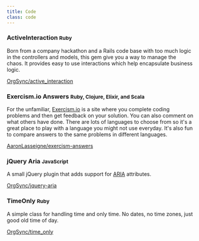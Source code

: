 ```yaml
---
title: Code
class: code
---
```


### ActiveInteraction <small>Ruby</small>

Born from a company hackathon and a Rails code base with too much logic in the controllers and models, this gem give you a way to manage the chaos.
It provides easy to use interactions which help encapsulate business logic.

[OrgSync/active_interaction][1]

### Exercism.io Answers <small>Ruby, Clojure, Elixir, and Scala</small>

For the unfamiliar, [Exercism.io][2] is a site where you complete coding problems and then get feedback on your solution.
You can also comment on what others have done.
There are lots of languages to choose from so it's a great place to play with a language you might not use everyday.
It's also fun to compare answers to the same problems in different languages.

[AaronLasseigne/exercism-answers][3]

### jQuery Aria <small>JavaScript</small>

A small jQuery plugin that adds support for [ARIA][4] attributes.

[OrgSync/jquery-aria][5]

### TimeOnly <small>Ruby</small>

A simple class for handling time and only time.
No dates, no time zones, just good old time of day.

[OrgSync/time_only][6]

[1]: https://github.com/orgsync/active_interaction
[2]: http://exercism.io/
[3]: https://github.com/AaronLasseigne/exercism-answers
[4]: http://www.w3.org/WAI/intro/aria
[5]: https://github.com/orgsync/jquery-aria
[6]: https://github.com/orgsync/time_only
